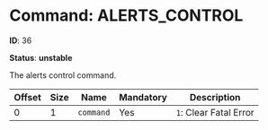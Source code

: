 # Command: ALERTS_CONTROL

**ID**: 36

**Status**: **unstable**

The alerts control command.

| Offset | Size | Name      | Mandatory | Description   |
|--------|------|-----------|-----------|---------------|
| 0      | 1    | `command` | Yes       | `1`: Clear Fatal Error<br> |
